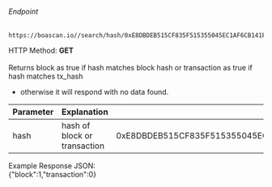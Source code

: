 ###### Endpoint

    https://boascan.io//search/hash/0xE8DBDEB515CF835F515355045EC1AF6CB141F9690FB85B01294FE1985E84A37BD78F0100AF5E1847A881D04DA033E1A84C903F81BD05E52CADC534518F4011FF

HTTP Method: **GET**
<br/>
<br/>
Returns block as true if hash matches block hash or transaction as true if hash matches tx_hash 
* otherwise it will respond with no data found.

| Parameter | Explanation  | Example                              |
| --------- | ------------ | ------------------------------------ |
| hash   | hash of block or transaction | 0xE8DBDEB515CF835F515355045EC1AF6CB141F9690FB85B01294FE1985E84A37BD78F0100AF5E1847A881D04DA033E1A84C903F81BD05E52CADC534518F4011FF|

Example Response JSON:<br/>
{"block":1,"transaction":0}